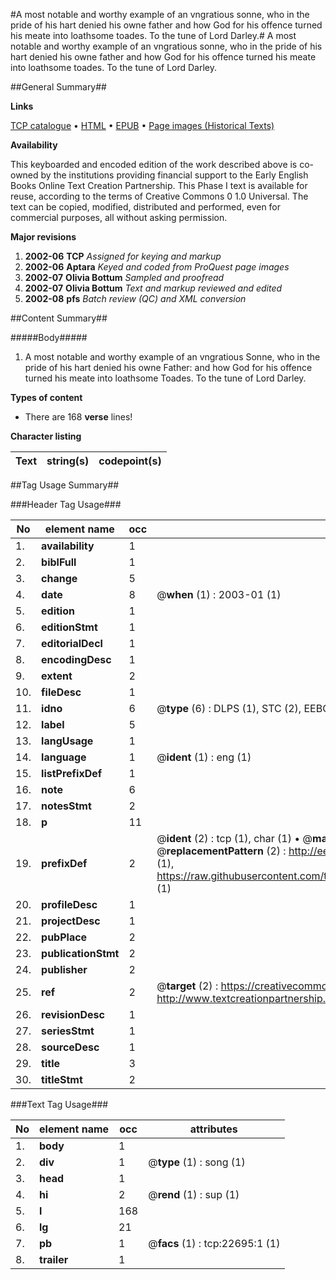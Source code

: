 #A most notable and worthy example of an vngratious sonne, who in the pride of his hart denied his owne father and how God for his offence turned his meate into loathsome toades. To the tune of Lord Darley.#
A most notable and worthy example of an vngratious sonne, who in the pride of his hart denied his owne father and how God for his offence turned his meate into loathsome toades. To the tune of Lord Darley.

##General Summary##

**Links**

[TCP catalogue](http://www.ota.ox.ac.uk/tcp/)  • 
[HTML](http://tei.it.ox.ac.uk/tcp/Texts-HTML/free/A00/A00476.html)  • 
[EPUB](http://tei.it.ox.ac.uk/tcp/Texts-EPUB/free/A00/A00476.epub) • 
[Page images (Historical Texts)](https://data.historicaltexts.jisc.ac.uk/view?pubId=eebo-99857028e&pageId=eebo-99857028e-22695-1)

**Availability**

This keyboarded and encoded edition of the
	       work described above is co-owned by the institutions
	       providing financial support to the Early English Books
	       Online Text Creation Partnership. This Phase I text is
	       available for reuse, according to the terms of Creative
	       Commons 0 1.0 Universal. The text can be copied,
	       modified, distributed and performed, even for
	       commercial purposes, all without asking permission.

**Major revisions**

1. __2002-06__ __TCP__ *Assigned for keying and markup*
1. __2002-06__ __Aptara__ *Keyed and coded from ProQuest page images*
1. __2002-07__ __Olivia Bottum__ *Sampled and proofread*
1. __2002-07__ __Olivia Bottum__ *Text and markup reviewed and edited*
1. __2002-08__ __pfs__ *Batch review (QC) and XML conversion*

##Content Summary##

#####Body#####

1. A most notable and worthy example of an vngratious Sonne, who in the pride of his
hart denied his owne Father: and how God for his offence turned his meate into
loathsome Toades. To the tune of Lord Darley.

**Types of content**

  * There are 168 **verse** lines!

**Character listing**


|Text|string(s)|codepoint(s)|
|---|---|---|

##Tag Usage Summary##

###Header Tag Usage###

|No|element name|occ|attributes|
|---|---|---|---|
|1.|__availability__|1||
|2.|__biblFull__|1||
|3.|__change__|5||
|4.|__date__|8| @__when__ (1) : 2003-01 (1)|
|5.|__edition__|1||
|6.|__editionStmt__|1||
|7.|__editorialDecl__|1||
|8.|__encodingDesc__|1||
|9.|__extent__|2||
|10.|__fileDesc__|1||
|11.|__idno__|6| @__type__ (6) : DLPS (1), STC (2), EEBO-CITATION (1), PROQUEST (1), VID (1)|
|12.|__label__|5||
|13.|__langUsage__|1||
|14.|__language__|1| @__ident__ (1) : eng (1)|
|15.|__listPrefixDef__|1||
|16.|__note__|6||
|17.|__notesStmt__|2||
|18.|__p__|11||
|19.|__prefixDef__|2| @__ident__ (2) : tcp (1), char (1)  •  @__matchPattern__ (2) : ([0-9\-]+):([0-9IVX]+) (1), (.+) (1)  •  @__replacementPattern__ (2) : http://eebo.chadwyck.com/downloadtiff?vid=$1&page=$2 (1), https://raw.githubusercontent.com/textcreationpartnership/Texts/master/tcpchars.xml#$1 (1)|
|20.|__profileDesc__|1||
|21.|__projectDesc__|1||
|22.|__pubPlace__|2||
|23.|__publicationStmt__|2||
|24.|__publisher__|2||
|25.|__ref__|2| @__target__ (2) : https://creativecommons.org/publicdomain/zero/1.0/ (1), http://www.textcreationpartnership.org/docs/. (1)|
|26.|__revisionDesc__|1||
|27.|__seriesStmt__|1||
|28.|__sourceDesc__|1||
|29.|__title__|3||
|30.|__titleStmt__|2||


###Text Tag Usage###

|No|element name|occ|attributes|
|---|---|---|---|
|1.|__body__|1||
|2.|__div__|1| @__type__ (1) : song (1)|
|3.|__head__|1||
|4.|__hi__|2| @__rend__ (1) : sup (1)|
|5.|__l__|168||
|6.|__lg__|21||
|7.|__pb__|1| @__facs__ (1) : tcp:22695:1 (1)|
|8.|__trailer__|1||
